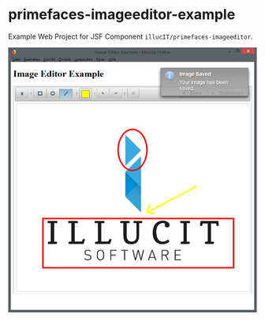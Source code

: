 # primefaces-imageeditor-example

Example Web Project for JSF Component `illucIT/primefaces-imageeditor`.

![Screenshot](screenshot.png)